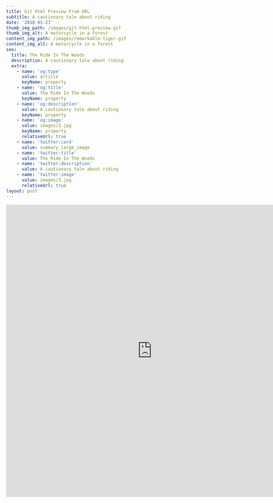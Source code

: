 ```yaml
---
title: Git Html Preview From URL
subtitle: A cautionary tale about riding
date: '2018-01-23'
thumb_img_path: /images/git-html-preview.gif
thumb_img_alt: A motorcycle in a forest
content_img_path: /images/remarkable-tiger.gif
content_img_alt: A motorcycle in a forest
seo:
  title: The Ride In The Woods
  description: A cautionary tale about riding
  extra:
    - name: 'og:type'
      value: article
      keyName: property
    - name: 'og:title'
      value: The Ride In The Woods
      keyName: property
    - name: 'og:description'
      value: A cautionary tale about riding
      keyName: property
    - name: 'og:image'
      value: images/3.jpg
      keyName: property
      relativeUrl: true
    - name: 'twitter:card'
      value: summary_large_image
    - name: 'twitter:title'
      value: The Ride In The Woods
    - name: 'twitter:description'
      value: A cautionary tale about riding
    - name: 'twitter:image'
      value: images/3.jpg
      relativeUrl: true
layout: post
---
```

<iframe id="inlineFrameExample"
    title="Inline Frame Example"
    frameborder="no" loading="lazy" allowtransparency="true" allowfullscreen="true"
    width="800"
    height="800"
    src="https://devtools42.netlify.app/">
</iframe>